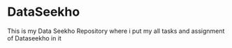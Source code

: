 # DataSeekho
This is my Data Seekho Repository where i put my all tasks and assignment of Dataseekho in it

